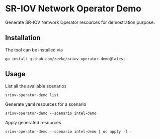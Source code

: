 # SR-IOV Network Operator Demo

Generate SR-IOV Network Operator resources for demostration purpose.

## Installation

The tool can be installed via
```
go install github.com/zeeke/sriov-operator-demo@latest
```

## Usage

List all the available scenarios
```
sriov-operator-demo list
```

Generate yaml resources for a scenario
```
sriov-operator-demo --scenario intel-demo
```


Apply generated resources
```
sriov-operator-demo --scenario intel-demo | oc apply -f -
```

